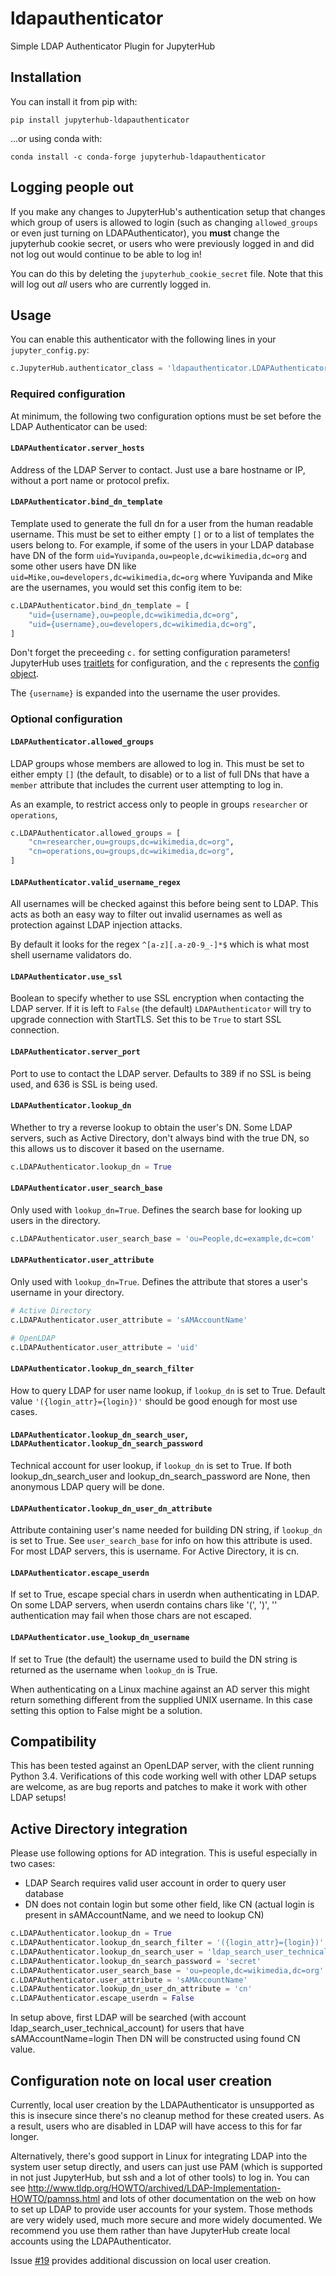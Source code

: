 # ldapauthenticator

Simple LDAP Authenticator Plugin for JupyterHub

## Installation ##

You can install it from pip with:

```
pip install jupyterhub-ldapauthenticator
```
...or using conda with:
```
conda install -c conda-forge jupyterhub-ldapauthenticator 
```


## Logging people out ##

If you make any changes to JupyterHub's authentication setup that changes
which group of users is allowed to login (such as changing `allowed_groups`
or even just turning on LDAPAuthenticator), you **must** change the
jupyterhub cookie secret, or users who were previously logged in and did
not log out would continue to be able to log in!

You can do this by deleting the `jupyterhub_cookie_secret` file. Note
that this will log out *all* users who are currently logged in.


## Usage ##

You can enable this authenticator with the following lines in your
`jupyter_config.py`:

```python
c.JupyterHub.authenticator_class = 'ldapauthenticator.LDAPAuthenticator'
```

### Required configuration ###

At minimum, the following two configuration options must be set before
the LDAP Authenticator can be used:


#### `LDAPAuthenticator.server_hosts` ####

Address of the LDAP Server to contact. Just use a bare hostname or IP,
without a port name or protocol prefix.


#### `LDAPAuthenticator.bind_dn_template` ####

Template used to generate the full dn for a user from the human readable
username. This must be set to either empty `[]` or to a list of templates the
users belong to. For example, if some of the users in your LDAP database have DN
of the form `uid=Yuvipanda,ou=people,dc=wikimedia,dc=org` and some other users
have DN like `uid=Mike,ou=developers,dc=wikimedia,dc=org` where Yuvipanda and
Mike are the usernames, you would set this config item to be:

```python
c.LDAPAuthenticator.bind_dn_template = [
    "uid={username},ou=people,dc=wikimedia,dc=org",
    "uid={username},ou=developers,dc=wikimedia,dc=org",
]
```

Don't forget the preceeding `c.` for setting configuration parameters! JupyterHub
uses [traitlets](https://traitlets.readthedocs.io) for configuration, and the
`c` represents the [config object](https://traitlets.readthedocs.io/en/stable/config.html).

The `{username}` is expanded into the username the user provides.


### Optional configuration ###

#### `LDAPAuthenticator.allowed_groups` ####

LDAP groups whose members are allowed to log in. This must be
set to either empty `[]` (the default, to disable) or to a list of
full DNs that have a `member` attribute that includes the current
user attempting to log in.

As an example, to restrict access only to people in groups
`researcher` or `operations`,

```python
c.LDAPAuthenticator.allowed_groups = [
    "cn=researcher,ou=groups,dc=wikimedia,dc=org",
    "cn=operations,ou=groups,dc=wikimedia,dc=org",
]
```

#### `LDAPAuthenticator.valid_username_regex` ####

All usernames will be checked against this before being sent
to LDAP. This acts as both an easy way to filter out invalid
usernames as well as protection against LDAP injection attacks.

By default it looks for the regex `^[a-z][.a-z0-9_-]*$` which
is what most shell username validators do.

#### `LDAPAuthenticator.use_ssl` ####

Boolean to specify whether to use SSL encryption when contacting
the LDAP server. If it is left to `False` (the default)
`LDAPAuthenticator` will try to upgrade connection with StartTLS.
Set this to be `True` to start SSL connection.

#### `LDAPAuthenticator.server_port` ####

Port to use to contact the LDAP server. Defaults to 389 if no SSL
is being used, and 636 is SSL is being used.

#### `LDAPAuthenticator.lookup_dn` ####

Whether to try a reverse lookup to obtain the user's DN.  Some LDAP servers,
such as Active Directory, don't always bind with the true DN, so this allows
us to discover it based on the username.

```python
c.LDAPAuthenticator.lookup_dn = True
```

#### `LDAPAuthenticator.user_search_base` ####

Only used with `lookup_dn=True`.  Defines the search base for looking up users
in the directory.

```python
c.LDAPAuthenticator.user_search_base = 'ou=People,dc=example,dc=com'
```

#### `LDAPAuthenticator.user_attribute` ####

Only used with `lookup_dn=True`.  Defines the attribute that stores a user's
username in your directory.

```python
# Active Directory
c.LDAPAuthenticator.user_attribute = 'sAMAccountName'

# OpenLDAP
c.LDAPAuthenticator.user_attribute = 'uid'
```

#### `LDAPAuthenticator.lookup_dn_search_filter` ####

How to query LDAP for user name lookup, if `lookup_dn` is set to True.
Default value `'({login_attr}={login})'` should be good enough for most use cases.


#### `LDAPAuthenticator.lookup_dn_search_user`, `LDAPAuthenticator.lookup_dn_search_password` ####

Technical account for user lookup, if `lookup_dn` is set to True.
If both lookup_dn_search_user and lookup_dn_search_password are None, then anonymous LDAP query will be done.


#### `LDAPAuthenticator.lookup_dn_user_dn_attribute` ####

Attribute containing user's name needed for  building DN string, if `lookup_dn` is set to True.
See `user_search_base` for info on how this attribute is used.
For most LDAP servers, this is username.  For Active Directory, it is cn.

#### `LDAPAuthenticator.escape_userdn` ####

If set to True, escape special chars in userdn when authenticating in LDAP.
On some LDAP servers, when userdn contains chars like '(', ')', '\' authentication may fail when those chars
are not escaped.

#### `LDAPAuthenticator.use_lookup_dn_username` ####

If set to True (the default) the username used to build the DN string is returned as the username when `lookup_dn` is True.

When authenticating on a Linux machine against an AD server this might return something different from the supplied UNIX username. In this case setting this option to False might be a solution.

## Compatibility ##

This has been tested against an OpenLDAP server, with the client
running Python 3.4. Verifications of this code working well with
other LDAP setups are welcome, as are bug reports and patches to make
it work with other LDAP setups!


## Active Directory integration ##

Please use following options for AD integration. This is useful especially in two cases:
* LDAP Search requires valid user account in order to query user database
* DN does not contain login but some other field, like CN (actual login is present in sAMAccountName, and we need to lookup CN)

```python
c.LDAPAuthenticator.lookup_dn = True
c.LDAPAuthenticator.lookup_dn_search_filter = '({login_attr}={login})'
c.LDAPAuthenticator.lookup_dn_search_user = 'ldap_search_user_technical_account'
c.LDAPAuthenticator.lookup_dn_search_password = 'secret'
c.LDAPAuthenticator.user_search_base = 'ou=people,dc=wikimedia,dc=org'
c.LDAPAuthenticator.user_attribute = 'sAMAccountName'
c.LDAPAuthenticator.lookup_dn_user_dn_attribute = 'cn'
c.LDAPAuthenticator.escape_userdn = False
```

In setup above, first LDAP will be searched (with account ldap_search_user_technical_account) for users that have sAMAccountName=login
Then DN will be constructed using found CN value.


## Configuration note on local user creation

Currently, local user creation by the LDAPAuthenticator is unsupported as
this is insecure since there's no cleanup method for these created users. As a
result, users who are disabled in LDAP will have access to this for far longer.

Alternatively, there's good support in Linux for integrating LDAP into the
system user setup directly, and users can just use PAM (which is supported in
not just JupyterHub, but ssh and a lot of other tools) to log in. You can see
http://www.tldp.org/HOWTO/archived/LDAP-Implementation-HOWTO/pamnss.html and
lots of other documentation on the web on how to set up LDAP to provide user
accounts for your system. Those methods are very widely used, much more secure
and more widely documented. We recommend you use them rather than have
JupyterHub create local accounts using the LDAPAuthenticator.

Issue [#19](https://github.com/jupyterhub/ldapauthenticator/issues/19) provides
additional discussion on local user creation.

